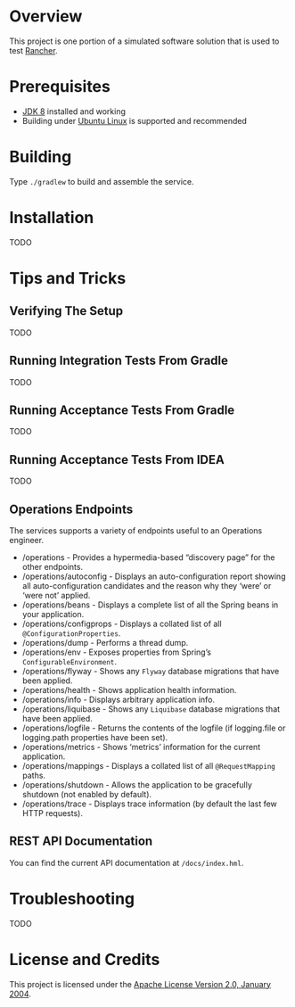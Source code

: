 # Overview
This project is one portion of a simulated software solution that is used to test [Rancher](http://rancher.com/).

# Prerequisites
* [JDK 8](http://www.oracle.com/technetwork/java/index.html) installed and working
* Building under [Ubuntu Linux](http://www.ubuntu.com/) is supported and recommended 

# Building
Type `./gradlew` to build and assemble the service.

# Installation
TODO

# Tips and Tricks

## Verifying The Setup
TODO

## Running Integration Tests From Gradle
TODO

## Running Acceptance Tests From Gradle
TODO

## Running Acceptance Tests From IDEA
TODO

## Operations Endpoints
The services supports a variety of endpoints useful to an Operations engineer.

* /operations - Provides a hypermedia-based “discovery page” for the other endpoints.
* /operations/autoconfig - Displays an auto-configuration report showing all auto-configuration candidates and the reason why they ‘were’ or ‘were not’ applied.
* /operations/beans - Displays a complete list of all the Spring beans in your application.
* /operations/configprops - Displays a collated list of all `@ConfigurationProperties`.
* /operations/dump - Performs a thread dump.
* /operations/env - Exposes properties from Spring’s `ConfigurableEnvironment`.
* /operations/flyway - Shows any `Flyway` database migrations that have been applied.
* /operations/health - Shows application health information.
* /operations/info - Displays arbitrary application info.
* /operations/liquibase - Shows any `Liquibase` database migrations that have been applied.
* /operations/logfile - Returns the contents of the logfile (if logging.file or logging.path properties have been set).
* /operations/metrics - Shows ‘metrics’ information for the current application.
* /operations/mappings - Displays a collated list of all `@RequestMapping` paths.
* /operations/shutdown - Allows the application to be gracefully shutdown (not enabled by default).
* /operations/trace - Displays trace information (by default the last few HTTP requests).

## REST API Documentation
You can find the current API documentation at `/docs/index.hml`.

# Troubleshooting

TODO

# License and Credits
This project is licensed under the [Apache License Version 2.0, January 2004](http://www.apache.org/licenses/).

